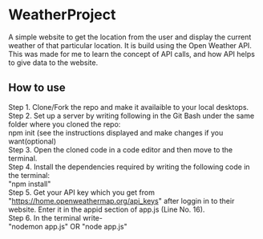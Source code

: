 # WeatherProject
A simple website to get the location from the user and display the current weather of that particular location. It is build using the Open Weather API. This was made for me to learn the concept of API calls, and how API helps to give data to the website. 


## How to use
Step 1. Clone/Fork the repo and make it availaible to your local desktops.<br /> 
Step 2. Set up a server by writing following in the Git Bash under the same folder where you cloned the repo:<br />
npm init (see the instructions displayed and make changes if you want(optional)<br />
Step 3. Open the cloned code in a code editor and then move to the terminal. <br />
Step 4. Install the dependencies required by writing the following code in the terminal: <br />
"npm  install"<br />
Step 5. Get your API key which you get from "https://home.openweathermap.org/api_keys" after loggin in to their website. Enter it in the appid section of app.js (Line No. 16).  <br />
Step 6. In the terminal write-  <br />
"nodemon app.js" OR "node app.js"

